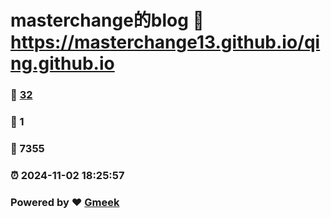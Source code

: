 # masterchange的blog :link: https://masterchange13.github.io/qing.github.io 
### :page_facing_up: [32](https://masterchange13.github.io/qing.github.io/tag.html) 
### :speech_balloon: 1 
### :hibiscus: 7355 
### :alarm_clock: 2024-11-02 18:25:57 
### Powered by :heart: [Gmeek](https://github.com/Meekdai/Gmeek)

